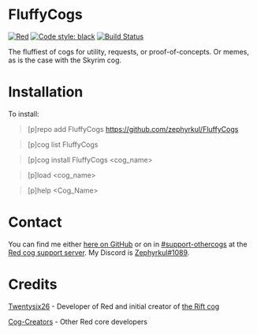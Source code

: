 # FluffyCogs

[![Red](https://img.shields.io/badge/Red-DiscordBot-red.svg)](https://github.com/Cog-Creators/Red-DiscordBot/tree/V3/develop)
[![Code style: black](https://img.shields.io/badge/code%20style-black-000000.svg)](https://github.com/ambv/black)
[![Build Status](https://travis-ci.com/zephyrkul/FluffyCogs.svg?branch=master)](https://travis-ci.com/zephyrkul/FluffyCogs)

The fluffiest of cogs for utility, requests, or proof-of-concepts. Or memes, as is the case with the Skyrim cog.

# Installation

To install:

> [p]repo add FluffyCogs https://github.com/zephyrkul/FluffyCogs

> [p]cog list FluffyCogs

> [p]cog install FluffyCogs <cog_name>

> [p]load <cog_name>

> [p]help <Cog_Name>

# Contact

You can find me either [here on GitHub](https://github.com/zephyrkul/FluffyCogs/issues) or on in [#support-othercogs](https://discordapp.com/channels/240154543684321280/240212783503900673) at the [Red cog support server](https://discord.gg/GET4DVk). My Discord is [Zephyrkul#1089](https://discordapp.com/channels/@me/215640856839979008).

# Credits

[Twentysix26](https://github.com/Twentysix26) - Developer of Red and initial creator of [the Rift cog](https://github.com/Twentysix26/26-Cogs/blob/master/rift/)

[Cog-Creators](https://github.com/Cog-Creators) - Other Red core developers
